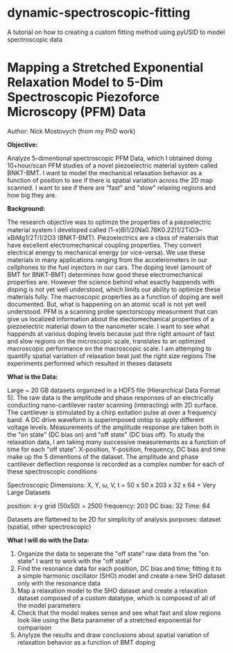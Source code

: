 # dynamic-spectroscopic-fitting
A tutorial on how to creating a custom fitting method using pyUSID to model spectroscopic data

# Mapping a Stretched Exponential Relaxation Model to 5-Dim Spectroscopic Piezoforce Microscopy (PFM) Data

Author: Nick Mostovych (from my PhD work)

**Objective:**

Analyze 5-dimentional spectroscopic PFM Data, which I obtained doing 10+hour/scan PFM studies of a novel piezoelectric material system called BNKT-BMT. I want to model the mechanical relaxation behavior as a function of position to see if there is spatial variation across the 2D map scanned. I want to see if there are "fast" and "slow" relaxing regions and how big they are.  

**Background:**

The research objective was to optimze the properties of a piezoelectric material system I developed called (1-x)Bi1/2(Na0.78K0.22)1/2TiO3  ̶  xBiMg1/2Ti1/2O3 (BNKT-BMT). Piezoelectrics are a class of materials that have excellent electromechanical coupling properties. They convert electrical energy to mechanical energy (or vice-versa). We use these materials in many applications ranging from the accelerometers in our cellphones to the fuel injectors in our cars. The doping level (amount of BMT for BNKT-BMT) determines how good these electromechanical properties are. However the science behind what exactly happends with doping is not yet well understood, which limits our ability to optimize these materials fully. The macroscopic properties as a function of doping are well documented. But, what is happening on an atomic scall is not yet well understood. PFM is a scanning probe spectorscopy measurment that can give us localized information about the electomechanical properties of a piezoelectric material down to the nanometer scale. I want to see what happends at various doping levels because just thre right amount of fast and slow regions on the microscopic scale, translates to an optimzed macroscopic performance on the macroscopic scale. I am attemping to quantify spatial variation of relaxation beat just the right size regions The experiments performed which resulted in theses datasets 

**What is the Data:**

Large ~ 20 GB datasets organized in a HDF5 file (Hierarchical Data Format 5). The raw data is the amplitude and phase responses of an electrically conducting nano-cantilever raster scanning (interacting) with 2D surface. The cantilever is stimulated by a chirp exitation pulse at over a frequency band. A DC drive waveform is superimposed ontop to apply different voltage levels. Measurements of the amplitude response are taken both in the "on state" (DC bias on) and "off state" (DC bias off). To study the relaxation data, I am taking many successive measurements as a function of time for each "off state". X-position, Y-position, frequency, DC bias and time make up the 5 dimentions of the dataset. The amplitude and phase cantilever deflection response is recorded as a complex number for each of these spectroscopic conditions

Spectroscopic Dimensions: X, Y, ω, V, t  = 50 x 50 x 203 x 32 x 64 = Very Large Datasets

position:  x-y grid (50x50) = 2500
frequency: 203 
DC bias:   32
Time:      64

Datasets are flattened to be 2D for simplicity of analysis purposes: dataset (spatial, other spectroscopic)

**What I will do with the Data:**

1. Organize the data to seperate the "off state" raw data from the "on state" I want to work with the "off state"  
2. Find the resonance data for each position, DC bias and time; fitting it to a simple harmonic oscillator (SHO) model and create a new SHO dataset only with the resonance data
3. Map a relaxation model to the SHO dataset and create a relaxation dataset composed of a custom datatype, which is composed of all of the model parameters
4. Check that the model makes sense and see what fast and slow regions look like using the Beta parameter of a stretched exponential for comparison
5. Anylyze the results and draw conclusions about spatial variation of relaxation behavior as a function of BMT doping 
